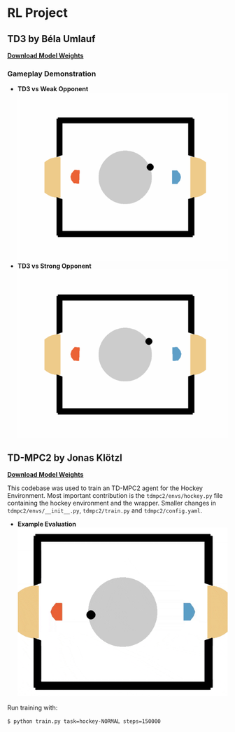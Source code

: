 # RL Project  

## TD3 by Béla Umlauf  

[**Download Model Weights**](https://drive.google.com/drive/folders/126NozgxKaZQaP_XyEHWZUMdtWS82TShI?usp=sharing) 
### Gameplay Demonstration  
- **TD3 vs Weak Opponent**  
  ![Weak Opponent Gameplay](td3/results/evaluation_20250226-141914.gif) 
- **TD3 vs Strong Opponent**  
  ![Weak Opponent Gameplay](td3/results/evaluation_20250226-141922.gif)



## TD-MPC2 by Jonas Klötzl

[**Download Model Weights**](https://drive.google.com/drive/folders/1MkM6Q-X8fcvgn3UfaFKNzriIkRT1n-3p?usp=sharing)

This codebase was used to train an TD-MPC2 agent for the Hockey Environment. Most important contribution is the `tdmpc2/envs/hockey.py` file containing the hockey environment and the wrapper. Smaller changes in `tdmpc2/envs/__init__.py`, `tdmpc2/train.py` and `tdmpc2/config.yaml`.

- **Example Evaluation**  
  ![Example Gameplay](tdmpc2/evaluation.gif)

Run training with:
```
$ python train.py task=hockey-NORMAL steps=150000
```
